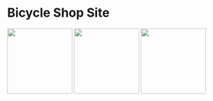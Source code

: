 <h1>
  Bicycle Shop Site
</h1>
<p>
  <img src="https://github.com/NotGasaiYuno/my-programming-projects/blob/main/Attachments/1.png" width="150px" />
  <img src="https://github.com/NotGasaiYuno/my-programming-projects/blob/main/Attachments/2.png" width="150px"/>
  <img src="https://github.com/NotGasaiYuno/my-programming-projects/blob/main/Attachments/3.png" width="150px"/>
</p>
